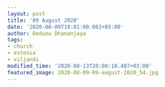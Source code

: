 ```yaml
---
layout: post
title: '09 August 2020'
date: '2020-08-09T19:01:00.002+03:00'
author: Dedunu Dhananjaya
tags:
- church
- estonia
- viljandi
modified_time: '2020-08-13T20:08:18.487+03:00'
featured_image: 2020-08-09-09-august-2020_54.jpg
---
```

